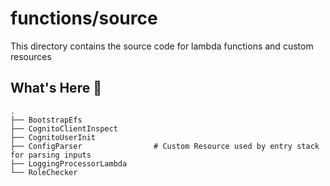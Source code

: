# functions/source

This directory contains the source code for lambda functions and
custom resources


## What's Here 👀

```
.
├── BootstrapEfs
├── CognitoClientInspect
├── CognitoUserInit
├── ConfigParser                # Custom Resource used by entry stack for parsing inputs
├── LoggingProcessorLambda
└── RoleChecker

```
